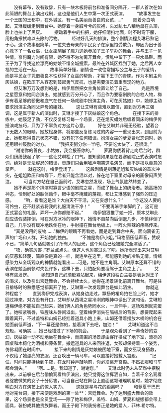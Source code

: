 　　没有幕布，没有致辞，只有一块木板将前台和准备间分隔开，一群人首次在如此简陋的舞台上演出戏剧，这也是他们人生中第一次正式表演。
　　“故事发生在一个王国的王都中，在外城区，有一名美丽而善良的女孩……”
　　随着旁白响起，艾琳缓缓走到舞台中。她穿着一身脏兮兮的灰袍，头发乱七八糟地盘在头顶，脸上也拍上了黑灰。
　　摆动着手中的扫把，她仔细清扫地面，时不时弯下腰，用袍角擦拭难以去除的污物。
　　经过好几天的排演，整个剧情流程艾琳已熟记于心。这个故事很简单，一位失去母亲的平民女子在家里饱受欺负，却因为出于善心救下了一名女巫，让女巫施展了魔力送她参加了王子举办的舞会，并与王子一见钟情。奈何魔力时间有限，她不得不匆匆离开舞会，慌乱中留下了一只水晶鞋。而王子为了寻找这位漂亮的姑娘不惜全城搜索，最终在外城区找到了她，之后两人幸福的生活在一起。
　　故事简单好懂，剧情也一改往常描写公主与王子的爱情，而是平民女子凭借善良本性获得了女巫的帮助，才赢下王子的青睐。作为本剧主角灰姑娘，在欺压下从容忍到鼓起勇气反抗，也是需要演员着重表现的地方。
　　但艾琳万万没想到的是，梅伊居然把女主角位置让给了自己。
　　光是西境之星愿意和她同台演出，她就感到万分开心了，而且作为要塞剧院的台柱人物，梅伊有着足够的骄傲和底气在任何一场戏剧中扮演主角，可在灰姑娘》中，她却主动要求扮演主角同父异母的姐妹。
　　这让艾琳有些难以置信，直到对方再三强调，这是属于新人的演出时，艾琳才接了下灰姑娘这个角色。
　　在接下来的排练中，她鼓足了劲，不仅反复练习每一个场景，还在熄灭蜡烛后缠着同床的梅伊传授演戏技巧，只为了不辜负对方这片心意。
　　好在艾琳并非毫无经验，望着台下无数人的眼睛，她放松身体，将那些反复练习过的内容一一重现出来，到目前为止，她都觉得自己状态不错，没有犯下任何错误。扮演女巫的萝夏紧张忘词时，她还用眼神鼓励的对方。
　　“我把麦粥分你一半吧，不要吃太快了，还很烫。”
　　“谢谢你的善良，小姑娘，我会报答你的。”
　　萝夏佝偻着背走向后台时，群众们纷纷鼓起了掌——这让艾琳松了口气。要知道如果是在要塞剧院正式表演时忘词，绝对是无法容忍的错误，贵族们只会用嘘声嘲笑这名演员，而不是报以善意的掌声。
　　就在这时，梅伊登场了。
　　这段剧情是刻薄姐姐和灰姑娘的首次冲突，在姐姐欺压和侮辱下，后者只能含泪以对，躲在地下室里对母亲的画像闷声哭泣。
　　可当对方站在自己面前时，艾琳忽然发现，场上气氛陡然转变了。
　　她不再是那个排演时寡言少语的剧院之星，而成了舞台上的统治者。她高扬的神态，恰到好处的肢体动作，眼中毫不掩藏的蔑视，都让艾琳感到了强烈的压迫感。
　　“哟，看看这是谁？大白天不干活，又在妄想什么？”
　　“你这没人要的可怜虫，还不赶紧去将我的礼服清洗干净！”
　　“不要再笨手笨脚的了，这可是正式宴会的礼服，弄坏一点你都赔不起。”
　　梅伊狠狠推了她一把，原本艾琳此刻应该假装摔倒，可在对方冰冷的眼神下，她情不自禁向后倒退几步，不慎绊倒了自己，几乎没有缓冲地跌倒在地，手肘撞在舞台地板上，一阵火辣辣的疼痛传来。
　　“真是没用的废物……”梅伊的眼睛不再看她，而是走到舞台中央，面向鸦雀无声的广场和人群，开始她的独白。
　　“不愧是梅伊小姐，”玛格丽压低声音，赞叹不已，“简单几句话就吸引了所有人的目光，这个角色已经被她完全演活了。”
　　“唔，确实厉害，”罗兰点点头，但这人也厉害过头了吧。她所表现出来对艾琳的厌恶和轻蔑，简直像是真的一样，就连坐在这里，都能感到她的冷酷无情。情绪感染力从全场观众的神情就能看出……可是，她不是主角啊。艾琳原本还算不错的表演在她面前顿时失色许多，这样下去，只怕配角要凌驾于主角之上了。
　　艾琳有些发愣。
　　她知道自己必须赶紧站起来，梅伊这段独白主要是表达对王子的渴求，以及引出宫廷舞会，不会持续太久，她得在场景转化前离开舞台。可是往日排练时的熟悉感觉都离开了她，艾琳第一次发现舞台是如此陌生。
　　你就这种程度？
　　直到梅伊完成表演，从她身边走过，飘扬的裙角拍在脸上时，她才回过神来。对方没有开口，艾琳却从西境之星冷冽的眼神中读出了这句话。艾琳知道梅伊绝不能拉自己起来，她们俩人的角色势同水火，一旦伸手，这场戏剧就完蛋了。她咬紧嘴唇，铁腥味从唇间溢出，望着梅伊消失在隔板后的背影，想要爬起来跟着离开，不过盖特和山姆已经扛着道具小跑上来，山姆还借着摆放木桶的机会在她面前低声道，“下一幕还是你的，接着演下去吧，加油！”
　　艾琳知道这不合规矩，可确实……她已经错过了下场的机会。
　　于是观众看到了一幕奇妙的变幻，灰姑娘一动不动地坐在舞台中，而周围的场景却由客厅换成了地下室，漂亮的圆桌和木椅化为酒桶和藤条筐，搬运道具的人来回往返，女孩却保持着一个姿势，仿佛凝固在时间中。
　　接下来的剧情是灰姑娘被困地下室，而女巫现身搭救，不仅给了她漂亮的衣服，还召唤出一辆马车，可以直接将她载入宫殿。
　　“记住，时间只能持续到午夜，在龙时钟声敲响前，你必须离开宫殿。不然衣服和马车都会消失。”
　　“啊……是。我知道了，谢谢您。”
　　艾琳此时仍未从茫然中摆脱出来，以前躲在后台偷偷观看梅伊演出，她只觉得这位挥洒自如，当着千余名观看者绽放微笑的女子十分厉害，可当自己站在舞台上直面这颗璀璨明星时，她才彻底明白对方在演艺上的惊人实力。
　　这就是星与花的距离吗？
　　和萝夏干巴巴地对完台词，接下来便是戏剧的第一处**：宫廷舞会。为了达到盛大舞会的效果，这个场景也是全员登场——除了她和梅伊，盖特、山姆、萝夏和缇娜都会带上面具，装扮成其他贵族舞者。而王子殿下的装扮者正是她的爱人，菲林.希尔特。